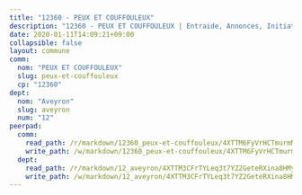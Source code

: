 ```yaml
---
title: "12360 - PEUX ET COUFFOULEUX"
description: "12360 - PEUX ET COUFFOULEUX | Entraide, Annonces, Initiatives"
date: 2020-01-11T14:09:21+09:00
collapsible: false
layout: commune
comm:
  nom: "PEUX ET COUFFOULEUX"
  slug: peux-et-couffouleux
  cp: "12360"
dept:
  nom: "Aveyron"
  slug: aveyron
  num: "12"
peerpad:
  comm:
    read_path: /r/markdown/12360_peux-et-couffouleux/4XTTM6FyVrHCTmurmME5M5eX24hk5aNagvMJrGWzTUX5VB5b8
    write_path: /w/markdown/12360_peux-et-couffouleux/4XTTM6FyVrHCTmurmME5M5eX24hk5aNagvMJrGWzTUX5VB5b8-K3TgU3bE36hbenVjRnViRLSknHQKM329XcKstCdWVaMBY6WAknAoBVEY4ZxYPxuJwZCduGeQz5EmxtC95mtBmSV1zcmgD7xvjQuDMvSum3nywfAz8Hj4mcZ5FsUp1cUsQ7tERZhU
  dept:
    read_path: /r/markdown/12_aveyron/4XTTM3CFrTYLeq3t7YZ2GeteRXina8HMy585xLdATaEm28gJq
    write_path: /w/markdown/12_aveyron/4XTTM3CFrTYLeq3t7YZ2GeteRXina8HMy585xLdATaEm28gJq-K3TgUfu3tdsvnJNzfCjLcQBm4uQ83gag77qnaAo9pjUvbpQyfAVAxJdyULKffeJFVcGHHVraYZNVQhiGBeBUKBFLy2Vr8dapgU6tQCmoJQ6dgnoqRGmK9bSxqhW9VArfxRuTPcgV
---
```


